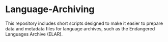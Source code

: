 # Language-Archiving
This repository includes short scripts designed to make it easier to prepare data and metadata files for language archives, such as the Endangered Languages Archive (ELAR). 
